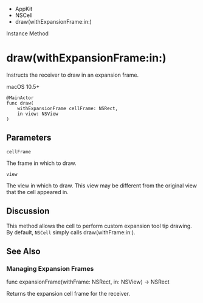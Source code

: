 

- AppKit
- NSCell
-  draw(withExpansionFrame:in:) 

Instance Method

# draw(withExpansionFrame:in:)

Instructs the receiver to draw in an expansion frame.

macOS 10.5+

``` source
@MainActor
func draw(
    withExpansionFrame cellFrame: NSRect,
    in view: NSView
)
```

## Parameters 

`cellFrame`  

The frame in which to draw.

`view`  

The view in which to draw. This view may be different from the original view that the cell appeared in.

## Discussion

This method allows the cell to perform custom expansion tool tip drawing. By default, `NSCell` simply calls draw(withFrame:in:).

## See Also

### Managing Expansion Frames

func expansionFrame(withFrame: NSRect, in: NSView) -> NSRect

Returns the expansion cell frame for the receiver.

